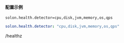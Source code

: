
#### 配置示例

```properties
solon.health.detector=cpu,disk,jvm,memory,os,qps
```


```yml
solon.health.detector: "cpu,disk,jvm,memory,os,qps"
```

/healthz